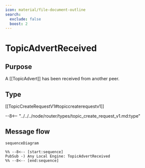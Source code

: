 ```yaml
---
icon: material/file-document-outline
search:
  exclude: false
  boost: 2
---
```


<div class="message" markdown>

# TopicAdvertReceived

## Purpose

<!-- --8<-- [start:purpose] -->
A [[TopicAdvert]] has been received from another peer.
<!-- --8<-- [end:purpose] -->

## Type

 <!-- --8<-- [start:type] -->
[[TopicCreateRequestV1#topiccreaterequestv1]]

--8<-- "../../../node/router/types/topic_create_request_v1.md:type"
 <!-- --8<-- [end:type] -->

## Message flow

<!-- --8<-- [start:messages] -->
```mermaid
sequenceDiagram

%% --8<-- [start:sequence]
PubSub -) Any Local Engine: TopicAdvertReceived
%% --8<-- [end:sequence]
```
<!-- --8<-- [end:messages] -->

</div>
